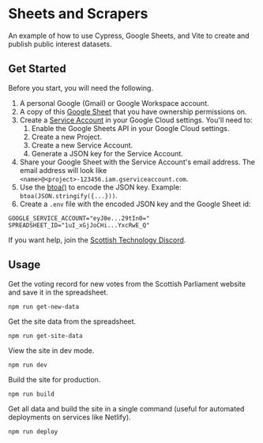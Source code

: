# Sheets and Scrapers

An example of how to use Cypress, Google Sheets, and Vite to create and publish public interest datasets.

## Get Started

Before you start, you will need the following.

1. A personal Google (Gmail) or Google Workspace account.
2. A copy of this [Google Sheet](https://docs.google.com/spreadsheets/d/1uI_xGjJoCHiGp2rXimHX44GAQrbOMuOHijhYxcRwE_Q) that you have ownership permissions on.
3. Create a [Service Account](https://cloud.google.com/iam/docs/service-accounts-create) in your Google Cloud settings. You'll need to:
   1. Enable the Google Sheets API in your Google Cloud settings.
   2. Create a new Project.
   3. Create a new Service Account.
   4. Generate a JSON key for the Service Account.
4. Share your Google Sheet with the Service Account's email address. The email address will look like `<name>@<project>-123456.iam.gserviceaccount.com`.
5. Use the [btoa()](https://developer.mozilla.org/en-US/docs/Web/API/btoa) to encode the JSON key. Example: `btoa(JSON.stringify({...}))`.
6. Create a `.env` file with the encoded JSON key and the Google Sheet id:

```
GOOGLE_SERVICE_ACCOUNT="eyJ0e...29tIn0="
SPREADSHEET_ID="1uI_xGjJoCHi...YxcRwE_Q"
```

If you want help, join the [Scottish Technology Discord](https://discord.gg/bgHpBkq24p).

## Usage

Get the voting record for new votes from the Scottish Parliament website and save it in the spreadsheet.

```
npm run get-new-data
```

Get the site data from the spreadsheet.

```
npm run get-site-data
```

View the site in dev mode.

```
npm run dev
```

Build the site for production.

```
npm run build
```

Get all data and build the site in a single command (useful for automated deployments on services like Netlify).

```
npm run deploy
```